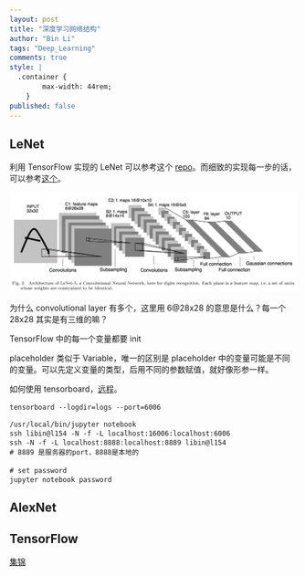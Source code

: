 ```yaml
---
layout: post
title: "深度学习网络结构"
author: "Bin Li"
tags: "Deep_Learning"
comments: true
style: |
  .container {
        max-width: 44rem;
    } 
published: false
---
```


## LeNet
利用 TensorFlow 实现的 LeNet 可以参考这个 [repo](https://github.com/ganyc717/LeNet)。而细致的实现每一步的话，可以参考[这个](https://www.kaggle.com/malekbadreddine/tensorflow-convnet-lenet-5)。

![](/images/media/15177311265892.jpg)


为什么 convolutional layer 有多个，这里用 6@28x28 的意思是什么？每一个 28x28 其实是有三维的嘛？

TensorFlow 中的每一个变量都要 init

placeholder 类似于 Variable，唯一的区别是 placeholder 中的变量可能是不同的变量。可以先定义变量的类型，后用不同的参数赋值，就好像形参一样。

如何使用 tensorboard，[远程](https://stackoverflow.com/questions/37987839/how-can-i-run-tensorboard-on-a-remote-server)。
```shell
tensorboard --logdir=logs --port=6006
```

```
/usr/local/bin/jupyter notebook
ssh libin@l154 -N -f -L localhost:16006:localhost:6006
ssh -N -f -L localhost:8888:localhost:8889 libin@l154
# 8889 是服务器的port，8888是本地的

# set password
jupyter notebook password
```

## AlexNet


## TensorFlow
[集锦](https://github.com/jtoy/awesome-tensorflow)

